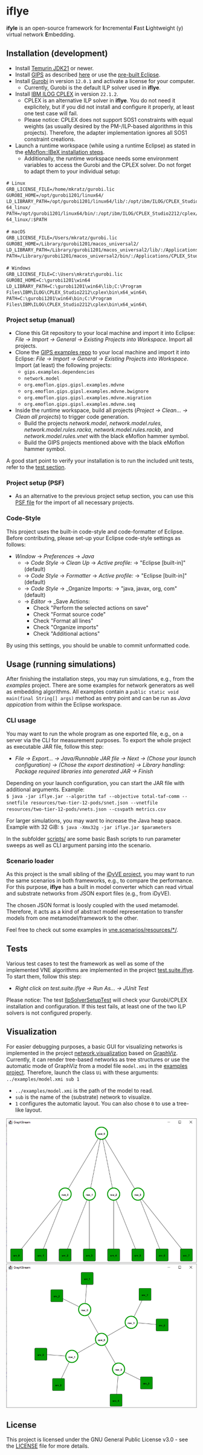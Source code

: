 # iflye

**ifyle** is an open-source framework for **I**ncremental **F**ast **L**ightweight (y) virtual network **E**mbedding.


## Installation (development)

* Install [Temurin JDK21](https://adoptium.net/temurin/releases/) or newer.
* Install [GIPS](https://gips.dev) as described [here](https://github.com/Echtzeitsysteme/gips#installation-development) or use the [pre-built Eclipse](https://github.com/Echtzeitsysteme/gips-eclipse-build).
* Install [Gurobi](https://www.gurobi.com/) in version `12.0.1` and activate a license for your computer.
    * Currently, Gurobi is the default ILP solver used in **iflye**.
* Install [IBM ILOG CPLEX](https://www.ibm.com/products/ilog-cplex-optimization-studio) in version `22.1.2`.
    * CPLEX is an alternative ILP solver in **iflye**. You do not need it explicitely, but if you did not install and configure it properly, at least one test case will fail.
    * Please notice: CPLEX does not support SOS1 constraints with equal weights (as usually desired by the PM-/ILP-based algorithms in this projects). Therefore, the adapter implementation ignores all SOS1 constraint creations.
* Launch a runtime workspace (while using a runtime Eclipse) as stated in the [eMoflon::IBeX installation steps](https://github.com/eMoflon/emoflon-ibex?tab=readme-ov-file#how-to-develop).
    * Additionally, the runtime workspace needs some environment variables to access the Gurobi and the CPLEX solver. Do not forget to adapt them to your individual setup:
```
# Linux
GRB_LICENSE_FILE=/home/mkratz/gurobi.lic
GUROBI_HOME=/opt/gurobi1201/linux64/
LD_LIBRARY_PATH=/opt/gurobi1201/linux64/lib/:/opt/ibm/ILOG/CPLEX_Studio2212/cplex/bin/x86-64_linux/
PATH=/opt/gurobi1201/linux64/bin/:/opt/ibm/ILOG/CPLEX_Studio2212/cplex/bin/x86-64_linux/:$PATH

# macOS
GRB_LICENSE_FILE=/Users/mkratz/gurobi.lic
GUROBI_HOME=/Library/gurobi1201/macos_universal2/
LD_LIBRARY_PATH=/Library/gurobi1201/macos_universal2/lib/:/Applications/CPLEX_Studio2212/cplex/bin/arm64_osx/
PATH=/Library/gurobi1201/macos_universal2/bin/:/Applications/CPLEX_Studio2212/cplex/bin/arm64_osx/:$PATH

# Windows
GRB_LICENSE_FILE=C:\Users\mkratz\gurobi.lic
GUROBI_HOME=C:\gurobi1201\win64
LD_LIBRARY_PATH=C:\gurobi1201\win64\lib;C:\Program Files\IBM\ILOG\CPLEX_Studio2212\cplex\bin\x64_win64\
PATH=C:\gurobi1201\win64\bin;C:\Program Files\IBM\ILOG\CPLEX_Studio2212\cplex\bin\x64_win64\
```

### Project setup (manual)

* Clone this Git repository to your local machine and import it into Eclipse: *File -> Import -> General -> Existing Projects into Workspace*. Import all projects.
* Clone the [GIPS examples repo](https://github.com/Echtzeitsysteme/gips-examples) to your local machine and import it into Eclipse: *File -> Import -> General -> Existing Projects into Workspace*. Import (at least) the following projects:
    * `gips.examples.dependencies`
    * `network.model`
    * `org.emoflon.gips.gipsl.examples.mdvne`
    * `org.emoflon.gips.gipsl.examples.mdvne.bwignore`
    * `org.emoflon.gips.gipsl.examples.mdvne.migration`
    * `org.emoflon.gips.gipsl.examples.mdvne.seq`
* Inside the runtime workspace, build all projects (*Project -> Clean... -> Clean all projects*) to trigger code generation.
    * Build the projects *network.model*, *network.model.rules*, *network.model.rules.racka*, *network.model.rules.rackb*, and *network.model.rules.vnet* with the black eMoflon hammer symbol.
    * Build the GIPS projects mentioned above with the black eMoflon hammer symbol.

A good start point to verify your installation is to run the included unit tests, refer to the [test section](#tests).

### Project setup (PSF)

* As an alternative to the previous project setup section, you can use this [PSF file](./projectSet.psf) for the import of all necessary projects.

### Code-Style

This project uses the built-in code-style and code-formatter of Eclipse.
Before contributing, please set-up your Eclipse code-style settings as follows:

* _Window_ -> _Preferences_ -> _Java_
    * -> _Code Style_ -> _Clean Up_ -> _Active profile:_ -> "Eclipse [built-in]" (default)
    * -> _Code Style_ -> _Formatter_ -> _Active profile:_ -> "Eclipse [built-in]" (default)
    * -> _Code Style_ -> _Organize Imports: -> "java, javax, org, com" (default)
    * -> _Editor_ -> _Save Actions:
        * Check "Perform the selected actions on save"
        * Check "Format source code"
        * Check "Format all lines"
        * Check "Organize imports"
        * Check "Additional actions"

By using this settings, you should be unable to commit unformatted code.


## Usage (running simulations)

After finishing the installation steps, you may run simulations, e.g., from the *examples* project.
There are some examples for network generators as well as embedding algorithms.
All examples contain a `public static void main(final String[] args)` method as entry point and can be run as *Java appication* from within the Eclipse workspace.

### CLI usage

You may want to run the whole program as one exported file, e.g., on a server via the CLI for measurement purposes.
To export the whole project as executable JAR file, follow this step:
* *File -> Export... -> Java/Runnable JAR file -> Next -> (Chose your launch configuration) -> (Chose the export destination) -> Library handling: Package required libraries into generated JAR -> Finish*

Depending on your launch configuration, you can start the JAR file with additional arguments.
Example:  
`$ java -jar iflye.jar --algorithm taf --objective total-taf-comm --snetfile resources/two-tier-12-pods/snet.json --vnetfile resources/two-tier-12-pods/vnets.json --csvpath metrics.csv`

For larger simulations, you may want to increase the Java heap space.
Example with 32 GiB:
`$ java -Xmx32g -jar iflye.jar $parameters`

In the subfolder [scripts/](scripts/) are some basic Bash scripts to run parameter sweeps as well as CLI argument parsing into the scenario.

### Scenario loader

As this project is the small sibling of the [iDyVE project](https://tubiblio.ulb.tu-darmstadt.de/124918/), you may want to run the same scenarios in both frameworks, e.g., to compare the performance.
For this purpose, **iflye** has a built in model converter which can read virtual and substrate networks from JSON export files (e.g., from iDyVE).

The chosen JSON format is loosly coupled with the used metamodel.
Therefore, it acts as a kind of abstract model representation to transfer models from one metamodel/framework to the other.

Feel free to check out some examples in [vne.scenarios/resources/*/](vne.scenarios/resources/).


## Tests

Various test cases to test the framework as well as some of the implemented VNE algorithms are implemented in the project [test.suite.iflye](test.suite.iflye/).
To start them, follow this step:
* *Right click on test.suite.iflye -> Run As... -> JUnit Test*

Please notice: The test [IlpSolverSetupTest](test.suite.iflye/src/test/ilp/IlpSolverSetupTest.java) will check your Gurobi/CPLEX installation and configuration. If this test fails, at least one of the two ILP solvers is not configured properly.


## Visualization

For easier debugging purposes, a basic GUI for visualizing networks is implemented in the project [network.visualization](network.visualization/) based on [GraphViz](http://www.graphviz.org/download/).
Currently, it can render tree-based networks as tree structures or use the automatic mode of GraphViz from a model file `model.xmi` in the [examples project](examples/).
Therefore, launch the class `Ui` with these arguments: `../examples/model.xmi sub 1`
* `../examples/model.xmi` is the path of the model to read.
* `sub` is the name of the (substrate) network to visualize.
* `1` configures the automatic layout. You can also chose `0` to use a tree-like layout.

![](gfx/gui-tree.png)
![](gfx/gui-auto.png)


## License

This project is licensed under the GNU General Public License v3.0 - see the [LICENSE](LICENSE) file for more details.
